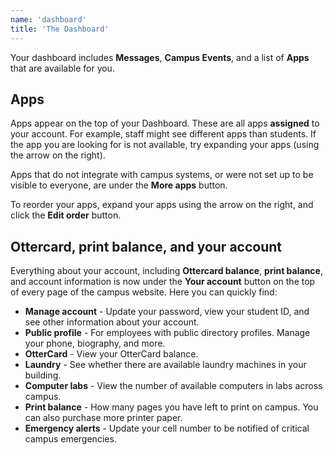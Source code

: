 ```yaml
---
name: 'dashboard'
title: 'The Dashboard'
---
```


Your dashboard includes **Messages**, **Campus Events**, and a list of **Apps** that are available for you.

## Apps

Apps appear on the top of your Dashboard. These are all apps **assigned** to your account. For example, staff might see different apps than students. If the app you are looking for is not available, try expanding your apps (using the arrow on the right).

Apps that do not integrate with campus systems, or were not set up to be visible to everyone, are under the **More apps** button.

To reorder your apps, expand your apps using the arrow on the right, and click the **Edit order** button.

## Ottercard, print balance, and your account

Everything about your account, including **Ottercard balance**, **print balance**, and account information is now under the **Your account** button on the top of every page of the campus website. Here you can quickly find:

- **Manage account** - Update your password, view your student ID, and see other information about your account.
- **Public profile** - For employees with public directory profiles. Manage your phone, biography, and more.
- **OtterCard** - View your OtterCard balance.
- **Laundry** - See whether there are available laundry machines in your building.
- **Computer labs** - View the number of available computers in labs across campus.
- **Print balance** - How many pages you have left to print on campus. You can also purchase more printer paper.
- **Emergency alerts** - Update your cell number to be notified of critical campus emergencies.
